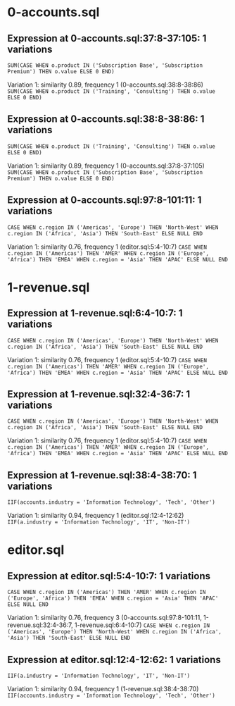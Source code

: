# 0-accounts.sql

## Expression at 0-accounts.sql:37:8-37:105: 1 variations

`SUM(CASE WHEN o.product IN ('Subscription Base', 'Subscription Premium') THEN o.value ELSE 0 END)`

Variation 1: similarity 0.89, frequency 1 (0-accounts.sql:38:8-38:86)
`SUM(CASE WHEN o.product IN ('Training', 'Consulting') THEN o.value ELSE 0 END)`

## Expression at 0-accounts.sql:38:8-38:86: 1 variations

`SUM(CASE WHEN o.product IN ('Training', 'Consulting') THEN o.value ELSE 0 END)`

Variation 1: similarity 0.89, frequency 1 (0-accounts.sql:37:8-37:105)
`SUM(CASE WHEN o.product IN ('Subscription Base', 'Subscription Premium') THEN o.value ELSE 0 END)`

## Expression at 0-accounts.sql:97:8-101:11: 1 variations

`CASE WHEN c.region IN ('Americas', 'Europe') THEN 'North-West' WHEN c.region IN ('Africa', 'Asia') THEN 'South-East' ELSE NULL END`

Variation 1: similarity 0.76, frequency 1 (editor.sql:5:4-10:7)
`CASE WHEN c.region IN ('Americas') THEN 'AMER' WHEN c.region IN ('Europe', 'Africa') THEN 'EMEA' WHEN c.region = 'Asia' THEN 'APAC' ELSE NULL END`

# 1-revenue.sql

## Expression at 1-revenue.sql:6:4-10:7: 1 variations

`CASE WHEN c.region IN ('Americas', 'Europe') THEN 'North-West' WHEN c.region IN ('Africa', 'Asia') THEN 'South-East' ELSE NULL END`

Variation 1: similarity 0.76, frequency 1 (editor.sql:5:4-10:7)
`CASE WHEN c.region IN ('Americas') THEN 'AMER' WHEN c.region IN ('Europe', 'Africa') THEN 'EMEA' WHEN c.region = 'Asia' THEN 'APAC' ELSE NULL END`

## Expression at 1-revenue.sql:32:4-36:7: 1 variations

`CASE WHEN c.region IN ('Americas', 'Europe') THEN 'North-West' WHEN c.region IN ('Africa', 'Asia') THEN 'South-East' ELSE NULL END`

Variation 1: similarity 0.76, frequency 1 (editor.sql:5:4-10:7)
`CASE WHEN c.region IN ('Americas') THEN 'AMER' WHEN c.region IN ('Europe', 'Africa') THEN 'EMEA' WHEN c.region = 'Asia' THEN 'APAC' ELSE NULL END`

## Expression at 1-revenue.sql:38:4-38:70: 1 variations

`IIF(accounts.industry = 'Information Technology', 'Tech', 'Other')`

Variation 1: similarity 0.94, frequency 1 (editor.sql:12:4-12:62)
`IIF(a.industry = 'Information Technology', 'IT', 'Non-IT')`

# editor.sql

## Expression at editor.sql:5:4-10:7: 1 variations

`CASE WHEN c.region IN ('Americas') THEN 'AMER' WHEN c.region IN ('Europe', 'Africa') THEN 'EMEA' WHEN c.region = 'Asia' THEN 'APAC' ELSE NULL END`

Variation 1: similarity 0.76, frequency 3 (0-accounts.sql:97:8-101:11, 1-revenue.sql:32:4-36:7, 1-revenue.sql:6:4-10:7)
`CASE WHEN c.region IN ('Americas', 'Europe') THEN 'North-West' WHEN c.region IN ('Africa', 'Asia') THEN 'South-East' ELSE NULL END`

## Expression at editor.sql:12:4-12:62: 1 variations

`IIF(a.industry = 'Information Technology', 'IT', 'Non-IT')`

Variation 1: similarity 0.94, frequency 1 (1-revenue.sql:38:4-38:70)
`IIF(accounts.industry = 'Information Technology', 'Tech', 'Other')`
